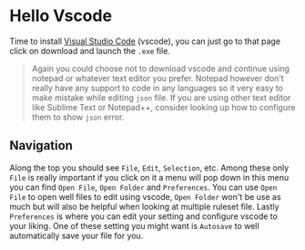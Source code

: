 # Hello Vscode

Time to install [Visual Studio Code](https://code.visualstudio.com) (vscode), you can just go to that page click on download and launch the `.exe` file.

> Again you could choose not to download vscode and continue using notepad or whatever text editor you prefer. Notepad however don't really have any support to code in any languages so it very easy to make mistake while editing `json` file. If you are using other text editor like Sublime Text or Notepad++, consider looking up how to configure them to show `json` error.

## Navigation

Along the top you should see `File`, `Edit`, `Selection`, etc. Among these only `File` is really important if you click on it a menu will pop down in this menu you can find `Open File`, `Open Folder` and `Preferences`. You can use `Open File` to open well files to edit using vscode, `Open Folder` won't be use as much but will also be helpful when looking at multiple ruleset file. Lastly `Preferences` is where you can edit your setting and configure vscode to your liking. One of these setting you might want is `Autosave` to well automatically save your file for you.

